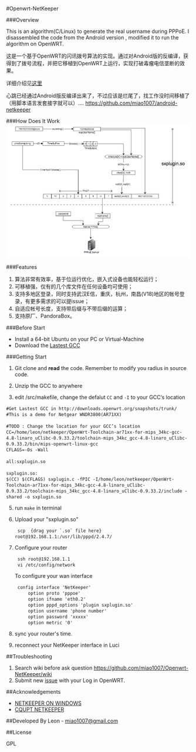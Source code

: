#Openwrt-NetKeeper


###Overview

This is an algorithm(C/Linux) to generate the real username during PPPoE. I disassembled the code from the Android version , modified it to run the algorithm on OpenWRT.

这是一个基于OpenWRT的闪讯拨号算法的实现。通过对Android版的反编译，获得到了拨号流程，并把它移植到OpenWRT上运行，实现打破毒瘤电信垄断的效果。

详细介绍见[这里](http://www.right.com.cn/forum/thread-141979-1-1.html)

心跳已经通过Android版反编译出来了，不过应该是烂尾了，找工作没时间移植了（用脚本语言发套接字就可以）.... <https://github.com/miao1007/android-netkeeper>


###How Does It Work
![How does it work](mdassets/hownetkeeperwork.png)

###Features
1. 算法非常有效率，基于位运行优化，嵌入式设备也能轻松运行；
2. 可移植强，仅有的几个库文件在任何设备均可使用；
2. 支持多地区登录，同时支持武汉E信，重庆，杭州，南昌(V18)地区的帐号登录，有更多需求的可以提issue；
3. 自适应帐号长度，支持带后缀与不带后缀的运算；
4. 支持原厂、PandoraBox。

###Before Start
* Install a 64-bit Ubuntu on your PC or Virtual-Machine
* Download the [Lastest GCC](https://github.com/miao1007/Openwrt-NetKeeper/wiki#2-%E5%A6%82%E4%BD%95%E4%B8%8B%E8%BD%BDgcc)



###Getting Start

1. Git clone and **read** the code. Remember to modify you radius in source code.

2. Unzip the GCC to anywhere
		
4. edit /src/makefile, change the defalut `CC` and `-I`  to your GCC‘s location

```
#Get Lastest GCC in http://downloads.openwrt.org/snapshots/trunk/
#This is a demo for Netgear WNDR3800(AR71XX)

#TODO : Change the location for your GCC’s location
CC=/home/leon/netkeeper/OpenWrt-Toolchain-ar71xx-for-mips_34kc-gcc-4.8-linaro_uClibc-0.9.33.2/toolchain-mips_34kc_gcc-4.8-linaro_uClibc-0.9.33.2/bin/mips-openwrt-linux-gcc
CFLAGS=-Os -Wall

all:sxplugin.so

sxplugin.so:
$(CC) $(CFLAGS) sxplugin.c -fPIC -I/home/leon/netkeeper/OpenWrt-Toolchain-ar71xx-for-mips_34kc-gcc-4.8-linaro_uClibc-0.9.33.2/toolchain-mips_34kc_gcc-4.8-linaro_uClibc-0.9.33.2/include -shared -o sxplugin.so
```

5. run `make` in terminal

3. Upload your "sxplugin.so"

		scp  {drag your `.so` file here}   root@192.168.1.1:/usr/lib/pppd/2.4.7/

4. Configure your router

		ssh root@192.168.1.1
		vi /etc/config/network


	To configure your wan interface
	
		config interface 'NetKeeper'
        	option proto 'pppoe'
        	option ifname 'eth0.2'
        	option pppd_options 'plugin sxplugin.so'
        	option username 'phone number'
        	option password 'xxxxx'
        	option metric '0'
    
5. sync your router's time.

6. reconnect your NetKeeper interface in Luci

##Troubleshooting

1. Search wiki before ask question <https://github.com/miao1007/Openwrt-NetKeeper/wiki>
2. Submit new [issue](https://github.com/miao1007/Openwrt-NetKeeper/issues/new) with your Log in OpenWRT.

##Acknowledgements
* [NETKEEPER ON WINDOWS](http://www.purpleroc.com/html/507231.html)
* [CQUPT NETKEEPER](http://bbs.cqupt.edu.cn/nForum/#!article/Unix_Linux/13624)

##Developed By
Leon - <miao1007@gmail.com>

##License

GPL